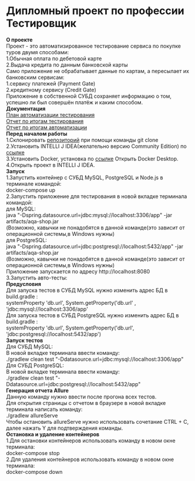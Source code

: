 # Дипломный проект по профессии Тестировщик #  
**О проекте**  
Проект - это автоматизированное тестирование сервиса по покупке туров двумя способами:  
1.Обычная оплата по дебетовой карте  
2.Выдача кредита по данным банковской карты  
Само приложение не обрабатывает данные по картам, а пересылает их банковским сервисам:  
1.сервису платежей (Payment Gate)    
2.кредитному сервису (Credit Gate)    
Приложение в собственной СУБД  сохраняет информацию о том, успешно ли был совершён платёж
и каким способом.  
**Документация**  
[План автоматизации тестирования](https://github.com/Serg5858/diploma/blob/main/docs/Plan.md)  
[Отчет по итогам тестирования](https://github.com/Serg5858/diploma/blob/main/docs/Report.md)  
[Отчет по итогам автоматизации](https://github.com/Serg5858/diploma/blob/main/docs/Summary.md)   
**Перед началом работы**  
1.Склонировать [репозиторий](https://github.com/Serg5858/diploma) при помощи команды git clone  
2.Установить INTELLI J IDEA(желательно версию Community Edition) по [ссылке](https://www.jetbrains.com/idea/)    
3.Установить Docker, установка по [ссылке](https://github.com/netology-code/aqa-homeworks/blob/master/docker/installation.md)
Открыть Docker Desktop.   
4.Открыть проект в INTELLI J IDEA.  
**Запуск**  
1.Запустить контейнер с СУБД MySQL, PostgreSQL и Node.js в терминале командой:      
docker-compose up  
2.Запустить приложение для тестирования в новой вкладке терминала командой:  
для MySQL:   
java "-Dspring.datasource.url=jdbc:mysql://localhost:3306/app" -jar artifacts/aqa-shop.jar  
(Возможно, кавычки не понадобятся в данной команде(это зависит от операционной системы,в Windows нужны)   
для PostgreSQL:  
java "-Dspring.datasource.url=jdbc:postgresql://localhost:5432/app" -jar artifacts/aqa-shop.jar  
(Возможно, кавычки не понадобятся в данной команде(это зависит от операционной системы,в Windows нужны)    
Приложение запускается по адресу http://localhost:8080  
3.Запустить авто-тесты:  
**Предусловия**  
Для запуска тестов в СУБД MySQL нужно изменить адрес БД  в build.gradle :  
systemProperty 'db.url', System.getProperty('db.url' , 'jdbc:mysql://localhost:3306/app'  
Для запуска тестов в СУБД PostgreSQL нужно изменить адрес БД в build.gradle :  
systemProperty 'db.url', System.getProperty('db.url', 'jdbc:postgresql://localhost:5432/app')  
**Запуск тестов**    
Для СУБД MySQL:  
В новой вкладке терминала ввести команду:  
./gradlew clean test "-Ddatasource.url=jdbc:mysql://localhost:3306/app"  
Для СУБД PostgreSQL:  
В новой вкладке терминала ввести команду:  
./gradlew clean test "-Ddatasource.url=jdbc:postgresql://localhost:5432/app"  
**Генерация отчета Allure**   
Данную команду нужно ввести после прогона всех тестов.     
Для открытия страницы с отчетом в браузере в новой вкладке терминала написать команду:    
./gradlew allureServe  
Чтобы остановить allureServe нужно использовать сочетание CTRL + C, далее нажать Y для подтверждения
команды.  
**Остановка и удаление контейнеров**  
1.Для остановки контейнеров использовать команду в новом окне терминала:  
docker-compose stop  
2.Для удаления контейнеров использовать команду в новом окне терминала:  
docker-compose down  













